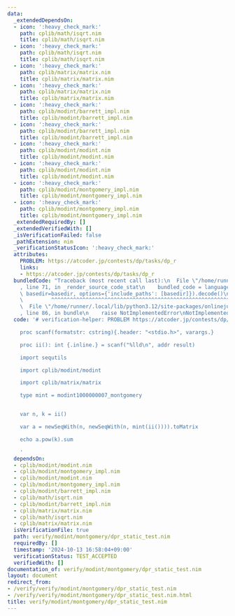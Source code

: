 ```yaml
---
data:
  _extendedDependsOn:
  - icon: ':heavy_check_mark:'
    path: cplib/math/isqrt.nim
    title: cplib/math/isqrt.nim
  - icon: ':heavy_check_mark:'
    path: cplib/math/isqrt.nim
    title: cplib/math/isqrt.nim
  - icon: ':heavy_check_mark:'
    path: cplib/matrix/matrix.nim
    title: cplib/matrix/matrix.nim
  - icon: ':heavy_check_mark:'
    path: cplib/matrix/matrix.nim
    title: cplib/matrix/matrix.nim
  - icon: ':heavy_check_mark:'
    path: cplib/modint/barrett_impl.nim
    title: cplib/modint/barrett_impl.nim
  - icon: ':heavy_check_mark:'
    path: cplib/modint/barrett_impl.nim
    title: cplib/modint/barrett_impl.nim
  - icon: ':heavy_check_mark:'
    path: cplib/modint/modint.nim
    title: cplib/modint/modint.nim
  - icon: ':heavy_check_mark:'
    path: cplib/modint/modint.nim
    title: cplib/modint/modint.nim
  - icon: ':heavy_check_mark:'
    path: cplib/modint/montgomery_impl.nim
    title: cplib/modint/montgomery_impl.nim
  - icon: ':heavy_check_mark:'
    path: cplib/modint/montgomery_impl.nim
    title: cplib/modint/montgomery_impl.nim
  _extendedRequiredBy: []
  _extendedVerifiedWith: []
  _isVerificationFailed: false
  _pathExtension: nim
  _verificationStatusIcon: ':heavy_check_mark:'
  attributes:
    PROBLEM: https://atcoder.jp/contests/dp/tasks/dp_r
    links:
    - https://atcoder.jp/contests/dp/tasks/dp_r
  bundledCode: "Traceback (most recent call last):\n  File \"/home/runner/.local/lib/python3.12/site-packages/onlinejudge_verify/documentation/build.py\"\
    , line 71, in _render_source_code_stat\n    bundled_code = language.bundle(stat.path,\
    \ basedir=basedir, options={'include_paths': [basedir]}).decode()\n          \
    \         ^^^^^^^^^^^^^^^^^^^^^^^^^^^^^^^^^^^^^^^^^^^^^^^^^^^^^^^^^^^^^^^^^^^^^^^^^^^^^^^^^\n\
    \  File \"/home/runner/.local/lib/python3.12/site-packages/onlinejudge_verify/languages/nim.py\"\
    , line 86, in bundle\n    raise NotImplementedError\nNotImplementedError\n"
  code: '# verification-helper: PROBLEM https://atcoder.jp/contests/dp/tasks/dp_r

    proc scanf(formatstr: cstring){.header: "<stdio.h>", varargs.}

    proc ii(): int {.inline.} = scanf("%lld\n", addr result)

    import sequtils

    import cplib/modint/modint

    import cplib/matrix/matrix

    type mint = modint1000000007_montgomery


    var n, k = ii()

    var a = newSeqWith(n, newSeqWith(n, mint(ii()))).toMatrix

    echo a.pow(k).sum

    '
  dependsOn:
  - cplib/modint/modint.nim
  - cplib/modint/montgomery_impl.nim
  - cplib/modint/modint.nim
  - cplib/modint/montgomery_impl.nim
  - cplib/modint/barrett_impl.nim
  - cplib/math/isqrt.nim
  - cplib/modint/barrett_impl.nim
  - cplib/matrix/matrix.nim
  - cplib/math/isqrt.nim
  - cplib/matrix/matrix.nim
  isVerificationFile: true
  path: verify/modint/montgomery/dpr_static_test.nim
  requiredBy: []
  timestamp: '2024-10-13 16:58:04+09:00'
  verificationStatus: TEST_ACCEPTED
  verifiedWith: []
documentation_of: verify/modint/montgomery/dpr_static_test.nim
layout: document
redirect_from:
- /verify/verify/modint/montgomery/dpr_static_test.nim
- /verify/verify/modint/montgomery/dpr_static_test.nim.html
title: verify/modint/montgomery/dpr_static_test.nim
---
```

